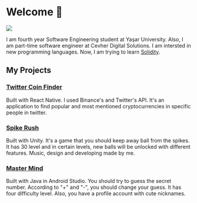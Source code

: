 # Welcome 👋
[<img src="https://img.shields.io/badge/LinkedIn-0077B5?style=for-the-badge&logo=linkedin&logoColor=white" />](https://www.linkedin.com/in/emreuzun1/)

I am fourth year Software Engineering student at Yaşar University. Also, I am part-time software engineer at Cevher Digital Solutions. I am intersted in new programming languages. Now, I am trying to learn [Solidity](https://docs.soliditylang.org/en/v0.8.13/).

## My Projects

### [Twitter Coin Finder](https://github.com/emreuzun1/Twitter-Coin-Finder)

Built with React Native. I used Binance's and Twitter's API. It's an application to find popular and most mentioned cryptocurrencies in specific people in twitter.

### [Spike Rush](https://play.google.com/store/apps/details?id=com.LambadaDev.SpikeRush)

Built with Unity. It's a game that you should keep away ball from the spikes. It has 30 level and in certain levels, new balls will be unlocked with different features. Music, design and developing made by me.

### [Master Mind](https://play.google.com/store/apps/details?id=com.emreuzun.mmind)

Built with Java in Android Studio. You should try to guess the secret number. According to "+" and "-", you should change your guess. It has four difficulty level. Also, you have a profile account with cute nicknames. 
